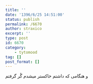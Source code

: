 ```yaml
---
title: ''
date: '1396/6/25 14:51:00'
status: publish
permalink: /6670
author: straxico
excerpt: ''
type: post
id: 6670
category:
    - tytomood
tag: []
post_format: []
---
```

و هنگامی که داشتم خاکستر میشدم گُر گرفتم
